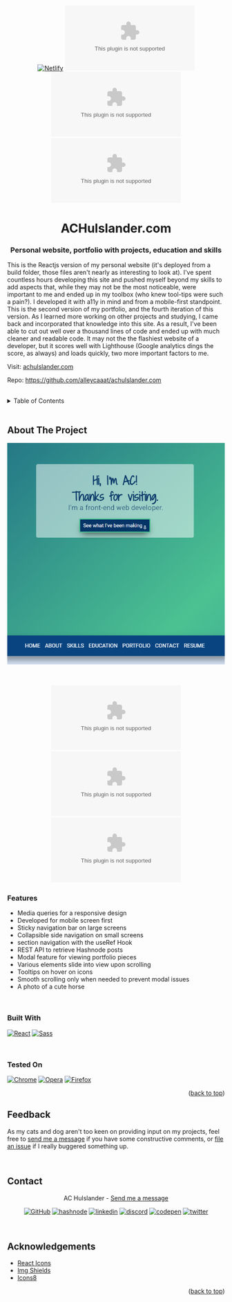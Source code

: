 <a name='top'></a>
<div align='center'>

[![Netlify][netlify-status]][netlify-url]
![last commit][last-commit]
![issues open][issues-open]
![github stars][stars]

<h1><strong>ACHulslander.com</strong></h1>
<h3>Personal website, portfolio with projects, education and skills</h3>
</div>

This is the Reactjs version of my personal website (it's deployed from a build folder, those files aren't nearly as interesting to look at).  I've spent countless hours developing this site and pushed myself beyond my skills to add aspects that, while they may not be the most noticeable, were important to me and ended up in my toolbox (who knew tool-tips were such a pain?).  I developed it with a11y in mind and from a mobile-first standpoint.  This is the second version of my portfolio, and the fourth iteration of this version.  As I learned more working on other projects and studying, I came back and incorporated that knowledge into this site.  As a result, I've been able to cut out well over a thousand lines of code and ended up with much cleaner and readable code.  It may not the the flashiest website of a developer, but it scores well with Lighthouse (Google analytics dings the score, as always) and loads quickly, two more important factors to me.


Visit: <a href='https://www.achulslander.com'>achulslander.com</a>

Repo: <a href='https://github.com/alleycaaat/achulslander.com'>https://github.com/alleycaaat/achulslander.com</a>

<br>

<details>
  <summary>Table of Contents</summary>
  <ul>
    <li>
        <a href='#about-the-project'>About The Project</a></li>
    <ul>
        <li><a href='#features'>Features</a></li>
        <li><a href='#built-with'>Built With</a></li>
        <li><a href='#tested-on'>Tested On</a></li>
    </ul>
    <li><a href='#feedback'>Feedback</a></li>
    <li><a href='#contact'>Contact</a></li>
    <li><a href='#acknowledgements'>Acknowledgements</a></li>
  </ul>
</details>

<br>

## <strong>About The Project</strong>

![a website with blue and green background and text that reads 'Hi, I'm AC!  I'm a front end developer'](./src/img/screenshot.png)

<br>

<div align='center'>

![repo size][repo-size]
![language count][language-count]
![main language][main-language]

</div>

### <strong>Features</strong>
- Media queries for a responsive design
- Developed for mobile screen first
- Sticky navigation bar on large screens
- Collapsible side navigation on small screens
- section navigation with the useRef Hook
- REST API to retrieve Hashnode posts
- Modal feature for viewing portfolio pieces
- Various elements slide into view upon scrolling
- Tooltips on hover on icons
- Smooth scrolling only when needed to prevent modal issues
- A photo of a cute horse

<br>

### <strong>Built With</strong>

[![React][react.js]][react-url]
[![Sass][sass]][sass-url]

<br>

### <strong>Tested On</strong>

[![Chrome][chrome]][chrome-url]
[![Opera][opera]][opera-url]
[![Firefox][firefox]][firefox-url]
<p align='right'>(<a href='#top'>back to top</a>)</p>

## <strong>Feedback</strong>

As my cats and dog aren't too keen on providing input on my projects, feel free to [send me a message](https://www.achulslander.com/#contact) if you have some constructive comments, or [file an issue](https://github.com/alleycaaat/achulslander.com/issues/new) if I really buggered something up.

<br>

## <strong>Contact</strong>

<div align='center'>

AC Hulslander - [Send me a message](https://www.achulslander.com/#contact)

[![GitHub][github]](https://github.com/alleycaaat/)
[![hashnode][hashnode]][hashnode-url]
[![linkedin][linkedin]][linkedin-url]
[![discord][discord]][discord-url]
[![codepen][codepen]][codepen-url]
[![twitter][twitter]][twitter-url]
</div>

<br>

## <strong>Acknowledgements</strong>

- [React Icons](https://react-icons.github.io/react-icons/)
- [Img Shields](https://shields.io/)
- [Icons8](https://icons8.com/)

<p align='right'>(<a href='#top'>back to top</a>)</p>

[netlify-status]:https://api.netlify.com/api/v1/badges/49e4983e-66c6-469e-a026-cd9b75443b4f/deploy-status
[netlify-url]:https://app.netlify.com/sites/achulslander-portfolio/deploys

[issues-open]: https://img.shields.io/github/issues/alleycaaat/achulslander.com?color=blue&logo=github

[repo-size]: https://img.shields.io/github/repo-size/alleycaaat/achulslander.com?color=red&logo=github

[language-count]: https://img.shields.io/github/languages/count/alleycaaat/achulslander.com?color=orange&logo=github

[main-language]: https://img.shields.io/github/languages/top/alleycaaat/achulslander.com?color=yellow&logo=github

[last-commit]: https://img.shields.io/github/last-commit/alleycaaat/achulslander.com?logo=github

[stars]: https://img.shields.io/github/stars/alleycaaat/achulslander.com?color=purple&logo=github

[linkedin]: https://img.shields.io/badge/-LinkedIn-black.svg?style=for-the-badge&logo=linkedin&colorB=555
[linkedin-url]: https://linkedin.com/in/achulslander

[product-screenshot]: images/screenshot.png

[react.js]: https://img.shields.io/badge/React-20232A?style=for-the-badge&logo=react&logoColor=61DAFB
[react-url]: https://reactjs.org/

[netlify]: https://img.shields.io/badge/Netlify-00C7B7?style=for-the-badge&logo=netlify&logoColor=white
[netlify-url]: https://netlify.com

[sass]: https://img.shields.io/badge/Sass-CC6699?style=for-the-badge&logo=sass&logoColor=white
[sass-url]: https://sass-lang.com/

[chrome]: https://img.shields.io/badge/Google_chrome-4285F4?style=for-the-badge&logo=Google-chrome&logoColor=white
[chrome-url]: https://www.google.com/chrome/

[opera]: 	https://img.shields.io/badge/Opera-FF1B2D?style=for-the-badge&logo=Opera&logoColor=white
[opera-url]: https://www.opera.com/download

[firefox]: https://img.shields.io/badge/Firefox_Browser-FF7139?style=for-the-badge&logo=Firefox-Browser&logoColor=white
[firefox-url]: https://www.mozilla.org/en-US/firefox/

[github]: https://img.shields.io/badge/GitHub-100000?style=for-the-badge&logo=github&logoColor=white

[codepen]: https://img.shields.io/badge/Codepen-000000?style=for-the-badge&logo=codepen&logoColor=white
[codepen-url]: https://codepen.io/alleycaaat

[twitter]: https://img.shields.io/badge/Twitter-1DA1F2?style=for-the-badge&logo=twitter&logoColor=white
[twitter-url]: https://twitter.com/achulslander

[hashnode]: https://img.shields.io/badge/Hashnode-2962FF?style=for-the-badge&logo=hashnode&logoColor=white
[hashnode-url]: https://hashnode.com/@alleycaaat

[discord]:https://img.shields.io/badge/Discord-7289DA?style=for-the-badge&logo=discord&logoColor=white
[discord-url]: https://discord.com/users/427569685366833174

